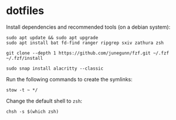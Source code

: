# dotfiles

Install dependencies and recommended tools (on a debian system):

```
sudo apt update && sudo apt upgrade
sudo apt install bat fd-find ranger ripgrep sxiv zathura zsh

git clone --depth 1 https://github.com/junegunn/fzf.git ~/.fzf
~/.fzf/install

sudo snap install alacritty --classic
```

Run the following commands to create the symlinks:

```
stow -t ~ */
```

Change the default shell to `zsh`:

```
chsh -s $(which zsh)
```
